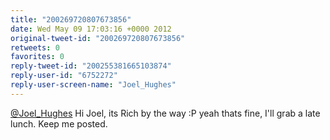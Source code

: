 ```yaml
---
title: "200269720807673856"
date: Wed May 09 17:03:16 +0000 2012
original-tweet-id: "200269720807673856"
retweets: 0
favorites: 0
reply-tweet-id: "200255381665103874"
reply-user-id: "6752272"
reply-user-screen-name: "Joel_Hughes"
---
```

<a href="https://twitter.com/Joel_Hughes">@Joel_Hughes</a> Hi Joel, its Rich by the way :P yeah thats fine, I'll grab a late lunch. Keep me posted.
